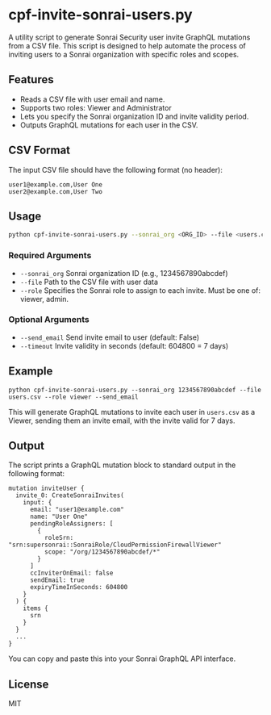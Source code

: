 # cpf-invite-sonrai-users.py

A utility script to generate Sonrai Security user invite GraphQL mutations from a CSV file. This script is designed to help automate the process of inviting users to a Sonrai organization with specific roles and scopes.

## Features
- Reads a CSV file with user email and name.
- Supports two roles: Viewer and Administrator
- Lets you specify the Sonrai organization ID and invite validity period.
- Outputs GraphQL mutations for each user in the CSV.

## CSV Format
The input CSV file should have the following format (no header):

```
user1@example.com,User One
user2@example.com,User Two
```

## Usage

```sh
python cpf-invite-sonrai-users.py --sonrai_org <ORG_ID> --file <users.csv> --role <viewer|admin> [--send_email] [--timeout <seconds>]
```

### Required Arguments
- `--sonrai_org`      Sonrai organization ID (e.g., 1234567890abcdef)
- `--file`           Path to the CSV file with user data
- `--role`           Specifies the Sonrai role to assign to each invite. Must be one of: viewer, admin.

### Optional Arguments
- `--send_email`     Send invite email to user (default: False)
- `--timeout`        Invite validity in seconds (default: 604800 = 7 days)

## Example

```
python cpf-invite-sonrai-users.py --sonrai_org 1234567890abcdef --file users.csv --role viewer --send_email
```

This will generate GraphQL mutations to invite each user in `users.csv` as a Viewer, sending them an invite email, with the invite valid for 7 days.

## Output
The script prints a GraphQL mutation block to standard output in the following format:

```
mutation inviteUser {
  invite_0: CreateSonraiInvites(
    input: {
      email: "user1@example.com"
      name: "User One"
      pendingRoleAssigners: [
        {
          roleSrn: "srn:supersonrai::SonraiRole/CloudPermissionFirewallViewer"
          scope: "/org/1234567890abcdef/*"
        }
      ]
      ccInviterOnEmail: false
      sendEmail: true
      expiryTimeInSeconds: 604800
    }
  ) {
    items {
      srn
    }
  }
  ...
}
```

You can copy and paste this into your Sonrai GraphQL API interface.

## License
MIT
